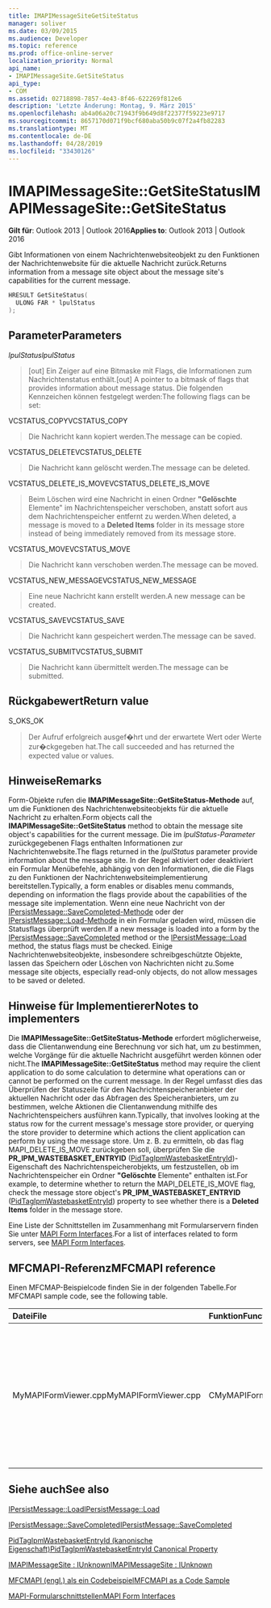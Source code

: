 ```yaml
---
title: IMAPIMessageSiteGetSiteStatus
manager: soliver
ms.date: 03/09/2015
ms.audience: Developer
ms.topic: reference
ms.prod: office-online-server
localization_priority: Normal
api_name:
- IMAPIMessageSite.GetSiteStatus
api_type:
- COM
ms.assetid: 02718898-7857-4e43-8f46-622269f812e6
description: 'Letzte Änderung: Montag, 9. März 2015'
ms.openlocfilehash: ab4a06a20c71943f9b649d8f22377f59223e9717
ms.sourcegitcommit: 8657170d071f9bcf680aba50b9c07f2a4fb82283
ms.translationtype: MT
ms.contentlocale: de-DE
ms.lasthandoff: 04/28/2019
ms.locfileid: "33430126"
---
```

# <a name="imapimessagesitegetsitestatus"></a><span data-ttu-id="6502d-103">IMAPIMessageSite::GetSiteStatus</span><span class="sxs-lookup"><span data-stu-id="6502d-103">IMAPIMessageSite::GetSiteStatus</span></span>

  
  
<span data-ttu-id="6502d-104">**Gilt für**: Outlook 2013 | Outlook 2016</span><span class="sxs-lookup"><span data-stu-id="6502d-104">**Applies to**: Outlook 2013 | Outlook 2016</span></span> 
  
<span data-ttu-id="6502d-105">Gibt Informationen von einem Nachrichtenwebsiteobjekt zu den Funktionen der Nachrichtenwebsite für die aktuelle Nachricht zurück.</span><span class="sxs-lookup"><span data-stu-id="6502d-105">Returns information from a message site object about the message site's capabilities for the current message.</span></span>
  
```cpp
HRESULT GetSiteStatus(
  ULONG FAR * lpulStatus
);
```

## <a name="parameters"></a><span data-ttu-id="6502d-106">Parameter</span><span class="sxs-lookup"><span data-stu-id="6502d-106">Parameters</span></span>

 <span data-ttu-id="6502d-107">_lpulStatus_</span><span class="sxs-lookup"><span data-stu-id="6502d-107">_lpulStatus_</span></span>
  
> <span data-ttu-id="6502d-108">[out] Ein Zeiger auf eine Bitmaske mit Flags, die Informationen zum Nachrichtenstatus enthält.</span><span class="sxs-lookup"><span data-stu-id="6502d-108">[out] A pointer to a bitmask of flags that provides information about message status.</span></span> <span data-ttu-id="6502d-109">Die folgenden Kennzeichen können festgelegt werden:</span><span class="sxs-lookup"><span data-stu-id="6502d-109">The following flags can be set:</span></span>
    
<span data-ttu-id="6502d-110">VCSTATUS_COPY</span><span class="sxs-lookup"><span data-stu-id="6502d-110">VCSTATUS_COPY</span></span> 
  
> <span data-ttu-id="6502d-111">Die Nachricht kann kopiert werden.</span><span class="sxs-lookup"><span data-stu-id="6502d-111">The message can be copied.</span></span> 
    
<span data-ttu-id="6502d-112">VCSTATUS_DELETE</span><span class="sxs-lookup"><span data-stu-id="6502d-112">VCSTATUS_DELETE</span></span> 
  
> <span data-ttu-id="6502d-113">Die Nachricht kann gelöscht werden.</span><span class="sxs-lookup"><span data-stu-id="6502d-113">The message can be deleted.</span></span>
    
<span data-ttu-id="6502d-114">VCSTATUS_DELETE_IS_MOVE</span><span class="sxs-lookup"><span data-stu-id="6502d-114">VCSTATUS_DELETE_IS_MOVE</span></span> 
  
> <span data-ttu-id="6502d-115">Beim Löschen wird eine Nachricht in einen Ordner **"Gelöschte** Elemente" im Nachrichtenspeicher verschoben, anstatt sofort aus dem Nachrichtenspeicher entfernt zu werden.</span><span class="sxs-lookup"><span data-stu-id="6502d-115">When deleted, a message is moved to a **Deleted Items** folder in its message store instead of being immediately removed from its message store.</span></span> 
    
<span data-ttu-id="6502d-116">VCSTATUS_MOVE</span><span class="sxs-lookup"><span data-stu-id="6502d-116">VCSTATUS_MOVE</span></span> 
  
> <span data-ttu-id="6502d-117">Die Nachricht kann verschoben werden.</span><span class="sxs-lookup"><span data-stu-id="6502d-117">The message can be moved.</span></span>
    
<span data-ttu-id="6502d-118">VCSTATUS_NEW_MESSAGE</span><span class="sxs-lookup"><span data-stu-id="6502d-118">VCSTATUS_NEW_MESSAGE</span></span> 
  
> <span data-ttu-id="6502d-119">Eine neue Nachricht kann erstellt werden.</span><span class="sxs-lookup"><span data-stu-id="6502d-119">A new message can be created.</span></span>
    
<span data-ttu-id="6502d-120">VCSTATUS_SAVE</span><span class="sxs-lookup"><span data-stu-id="6502d-120">VCSTATUS_SAVE</span></span> 
  
> <span data-ttu-id="6502d-121">Die Nachricht kann gespeichert werden.</span><span class="sxs-lookup"><span data-stu-id="6502d-121">The message can be saved.</span></span>
    
<span data-ttu-id="6502d-122">VCSTATUS_SUBMIT</span><span class="sxs-lookup"><span data-stu-id="6502d-122">VCSTATUS_SUBMIT</span></span> 
  
> <span data-ttu-id="6502d-123">Die Nachricht kann übermittelt werden.</span><span class="sxs-lookup"><span data-stu-id="6502d-123">The message can be submitted.</span></span>
    
## <a name="return-value"></a><span data-ttu-id="6502d-124">Rückgabewert</span><span class="sxs-lookup"><span data-stu-id="6502d-124">Return value</span></span>

<span data-ttu-id="6502d-125">S_OK</span><span class="sxs-lookup"><span data-stu-id="6502d-125">S_OK</span></span> 
  
> <span data-ttu-id="6502d-126">Der Aufruf erfolgreich ausgef�hrt und der erwartete Wert oder Werte zur�ckgegeben hat.</span><span class="sxs-lookup"><span data-stu-id="6502d-126">The call succeeded and has returned the expected value or values.</span></span>
    
## <a name="remarks"></a><span data-ttu-id="6502d-127">Hinweise</span><span class="sxs-lookup"><span data-stu-id="6502d-127">Remarks</span></span>

<span data-ttu-id="6502d-128">Form-Objekte rufen die **IMAPIMessageSite::GetSiteStatus-Methode** auf, um die Funktionen des Nachrichtenwebsiteobjekts für die aktuelle Nachricht zu erhalten.</span><span class="sxs-lookup"><span data-stu-id="6502d-128">Form objects call the **IMAPIMessageSite::GetSiteStatus** method to obtain the message site object's capabilities for the current message.</span></span> <span data-ttu-id="6502d-129">Die im  _lpulStatus-Parameter_ zurückgegebenen Flags enthalten Informationen zur Nachrichtenwebsite.</span><span class="sxs-lookup"><span data-stu-id="6502d-129">The flags returned in the  _lpulStatus_ parameter provide information about the message site.</span></span> <span data-ttu-id="6502d-130">In der Regel aktiviert oder deaktiviert ein Formular Menübefehle, abhängig von den Informationen, die die Flags zu den Funktionen der Nachrichtenwebsiteimplementierung bereitstellen.</span><span class="sxs-lookup"><span data-stu-id="6502d-130">Typically, a form enables or disables menu commands, depending on information the flags provide about the capabilities of the message site implementation.</span></span> <span data-ttu-id="6502d-131">Wenn eine neue Nachricht von der [IPersistMessage::SaveCompleted-Methode](ipersistmessage-savecompleted.md) oder der [IPersistMessage::Load-Methode](ipersistmessage-load.md) in ein Formular geladen wird, müssen die Statusflags überprüft werden.</span><span class="sxs-lookup"><span data-stu-id="6502d-131">If a new message is loaded into a form by the [IPersistMessage::SaveCompleted](ipersistmessage-savecompleted.md) method or the [IPersistMessage::Load](ipersistmessage-load.md) method, the status flags must be checked.</span></span> <span data-ttu-id="6502d-132">Einige Nachrichtenwebsiteobjekte, insbesondere schreibgeschützte Objekte, lassen das Speichern oder Löschen von Nachrichten nicht zu.</span><span class="sxs-lookup"><span data-stu-id="6502d-132">Some message site objects, especially read-only objects, do not allow messages to be saved or deleted.</span></span> 
  
## <a name="notes-to-implementers"></a><span data-ttu-id="6502d-133">Hinweise für Implementierer</span><span class="sxs-lookup"><span data-stu-id="6502d-133">Notes to implementers</span></span>

<span data-ttu-id="6502d-134">Die **IMAPIMessageSite::GetSiteStatus-Methode** erfordert möglicherweise, dass die Clientanwendung eine Berechnung vor sich hat, um zu bestimmen, welche Vorgänge für die aktuelle Nachricht ausgeführt werden können oder nicht.</span><span class="sxs-lookup"><span data-stu-id="6502d-134">The **IMAPIMessageSite::GetSiteStatus** method may require the client application to do some calculation to determine what operations can or cannot be performed on the current message.</span></span> <span data-ttu-id="6502d-135">In der Regel umfasst dies das Überprüfen der Statuszeile für den Nachrichtenspeicheranbieter der aktuellen Nachricht oder das Abfragen des Speicheranbieters, um zu bestimmen, welche Aktionen die Clientanwendung mithilfe des Nachrichtenspeichers ausführen kann.</span><span class="sxs-lookup"><span data-stu-id="6502d-135">Typically, that involves looking at the status row for the current message's message store provider, or querying the store provider to determine which actions the client application can perform by using the message store.</span></span> <span data-ttu-id="6502d-136">Um z. B. zu ermitteln, ob das flag MAPI_DELETE_IS_MOVE zurückgeben soll, überprüfen Sie die **PR_IPM_WASTEBASKET_ENTRYID** ([PidTagIpmWastebasketEntryId](pidtagipmwastebasketentryid-canonical-property.md))-Eigenschaft des Nachrichtenspeicherobjekts, um festzustellen, ob im Nachrichtenspeicher ein Ordner **"Gelöschte** Elemente" enthalten ist.</span><span class="sxs-lookup"><span data-stu-id="6502d-136">For example, to determine whether to return the MAPI_DELETE_IS_MOVE flag, check the message store object's **PR_IPM_WASTEBASKET_ENTRYID** ([PidTagIpmWastebasketEntryId](pidtagipmwastebasketentryid-canonical-property.md)) property to see whether there is a **Deleted Items** folder in the message store.</span></span> 
  
<span data-ttu-id="6502d-137">Eine Liste der Schnittstellen im Zusammenhang mit Formularservern finden Sie unter [MAPI Form Interfaces](mapi-form-interfaces.md).</span><span class="sxs-lookup"><span data-stu-id="6502d-137">For a list of interfaces related to form servers, see [MAPI Form Interfaces](mapi-form-interfaces.md).</span></span>
  
## <a name="mfcmapi-reference"></a><span data-ttu-id="6502d-138">MFCMAPI-Referenz</span><span class="sxs-lookup"><span data-stu-id="6502d-138">MFCMAPI reference</span></span>

<span data-ttu-id="6502d-139">Einen MFCMAP-Beispielcode finden Sie in der folgenden Tabelle.</span><span class="sxs-lookup"><span data-stu-id="6502d-139">For MFCMAPI sample code, see the following table.</span></span>
  
|<span data-ttu-id="6502d-140">**Datei**</span><span class="sxs-lookup"><span data-stu-id="6502d-140">**File**</span></span>|<span data-ttu-id="6502d-141">**Funktion**</span><span class="sxs-lookup"><span data-stu-id="6502d-141">**Function**</span></span>|<span data-ttu-id="6502d-142">**Comment**</span><span class="sxs-lookup"><span data-stu-id="6502d-142">**Comment**</span></span>|
|:-----|:-----|:-----|
|<span data-ttu-id="6502d-143">MyMAPIFormViewer.cpp</span><span class="sxs-lookup"><span data-stu-id="6502d-143">MyMAPIFormViewer.cpp</span></span>  <br/> |<span data-ttu-id="6502d-144">CMyMAPIFormViewer::GetSiteStatus</span><span class="sxs-lookup"><span data-stu-id="6502d-144">CMyMAPIFormViewer::GetSiteStatus</span></span>  <br/> |<span data-ttu-id="6502d-145">MFCMAPI verwendet die **IMAPIMessageSite::GetSiteStatus-Methode,** um den Status der angegebenen Website zu erhalten.</span><span class="sxs-lookup"><span data-stu-id="6502d-145">MFCMAPI uses the **IMAPIMessageSite::GetSiteStatus** method to get the status of the specified site.</span></span> <span data-ttu-id="6502d-146">Es kann VCSTATUS_NEW_MESSAGE, VCSTATUS_SAVE oder VCSTATUS_SUBMIT.</span><span class="sxs-lookup"><span data-stu-id="6502d-146">It can return VCSTATUS_NEW_MESSAGE, VCSTATUS_SAVE, or VCSTATUS_SUBMIT.</span></span>  <br/> |
   
## <a name="see-also"></a><span data-ttu-id="6502d-147">Siehe auch</span><span class="sxs-lookup"><span data-stu-id="6502d-147">See also</span></span>



[<span data-ttu-id="6502d-148">IPersistMessage::Load</span><span class="sxs-lookup"><span data-stu-id="6502d-148">IPersistMessage::Load</span></span>](ipersistmessage-load.md)
  
[<span data-ttu-id="6502d-149">IPersistMessage::SaveCompleted</span><span class="sxs-lookup"><span data-stu-id="6502d-149">IPersistMessage::SaveCompleted</span></span>](ipersistmessage-savecompleted.md)
  
[<span data-ttu-id="6502d-150">PidTagIpmWastebasketEntryId (kanonische Eigenschaft)</span><span class="sxs-lookup"><span data-stu-id="6502d-150">PidTagIpmWastebasketEntryId Canonical Property</span></span>](pidtagipmwastebasketentryid-canonical-property.md)
  
[<span data-ttu-id="6502d-151">IMAPIMessageSite : IUnknown</span><span class="sxs-lookup"><span data-stu-id="6502d-151">IMAPIMessageSite : IUnknown</span></span>](imapimessagesiteiunknown.md)


[<span data-ttu-id="6502d-152">MFCMAPI (engl.) als ein Codebeispiel</span><span class="sxs-lookup"><span data-stu-id="6502d-152">MFCMAPI as a Code Sample</span></span>](mfcmapi-as-a-code-sample.md)
  
[<span data-ttu-id="6502d-153">MAPI-Formularschnittstellen</span><span class="sxs-lookup"><span data-stu-id="6502d-153">MAPI Form Interfaces</span></span>](mapi-form-interfaces.md)

